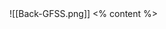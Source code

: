  <grid drag="100 100" drop="0 0" class="fullImage">
![[Back-GFSS.png]]
</grid>
<grid drag="40 70" drop="30 15" class="content backcover" align="center" pad="0 40px"  >
<% content %>
</grid>